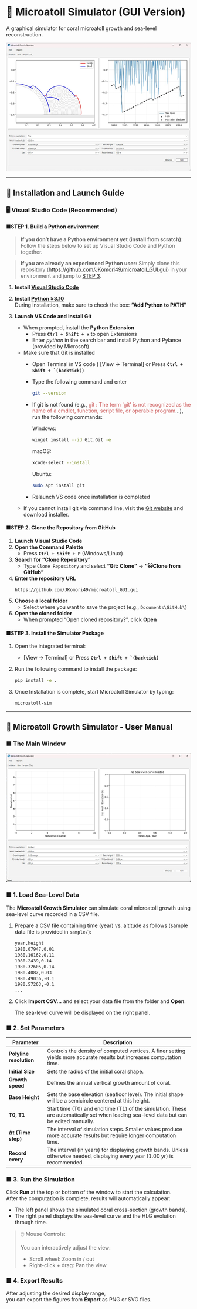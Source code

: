# 🌊 Microatoll Simulator (GUI Version)

A graphical simulator for coral microatoll growth and sea-level reconstruction.

![thumbnail](microatoll_GUI/src/resources/readme/result02_900px.jpg)

---

## 🧭 Installation and Launch Guide

### 🖥️ Visual Studio Code (Recommended)

#### ■STEP 1. Build a Python environment

> **If you don’t have a Python environment yet (install from scratch):**  
> Follow the steps below to set up Visual Studio Code and Python together.

> **If you are already an experienced Python user:**
> Simply clone this repository (https://github.com/JKomori49/microatoll_GUI.gui) in your environment and jump to [STEP 3](■STEP-3.-Install-the-Simulator-Package).

1. **Install [Visual Studio Code](https://code.visualstudio.com/)**

2. **Install [Python ≥3.10](https://www.python.org/downloads/)**  
   During installation, make sure to check the box: **“Add Python to PATH”**

3. **Launch VS Code and Install Git**  
   - When prompted, install the **Python Extension**
		- Press **`Ctrl + Shift + x`** to open Extensions
		- Enter *python* in the search bar and install Python and Pylance (provided by Microsoft)
   - Make sure that Git is installed
		- Open Terminal in VS code ( [View -> Terminal] or Press **```Ctrl + Shift + `(backtick)```**)
		- Type the following command and enter
			```bash
			git --version
			```
		
		- If git is not found (e.g., <font color="#CD5C5C">git : The term 'git' is not recognized as the name of a cmdlet, function, script file, or operable program</font>...), run the following commands:
		
			Windows:
			```bash
			winget install --id Git.Git -e
			```
		
			macOS:
			```bash
			xcode-select --install
			```
		
			Ubuntu:
			```bash
			sudo apt install git
			```
		
		- Relaunch VS code once installation is completed
	- If you cannot install git via command line, visit the [Git website](https://git-scm.com/install/) and download installer.
#### ■STEP 2. Clone the Repository from GitHub
1. **Launch Visual Studio Code**
2. **Open the Command Palette**  
	- Press **`Ctrl + Shift + P`** (Windows/Linux)
3. **Search for “Clone Repository”**  
	- Type `Clone Repository` and select **“Git: Clone”** -> **“🐱Clone from GitHub”**
4. **Enter the repository URL**
	```
	https://github.com/JKomori49/microatoll_GUI.gui
	```
5. **Choose a local folder**  
	- Select where you want to save the project (e.g., `Documents\GitHub\`)
6. **Open the cloned folder**  
	- When prompted “Open cloned repository?”, click **Open**

#### ■STEP 3. Install the Simulator Package
1. Open the integrated terminal:
	-  [View -> Terminal] or Press **```Ctrl + Shift + `(backtick)```**
2. Run the following command to install the package:
	```bash
	pip install -e .
	```

3. Once Installation is complete, start Microatoll Simulator by typing:
	```bash
	microatoll-sim
	```

---
## 🥏 Microatoll Growth Simulator - User Manual
### ■ The Main Window
![start window](microatoll_GUI/src/resources/readme/start_900px.jpg)

### ■ 1. Load Sea-Level Data

The **Microatoll Growth Simulator** can simulate coral microatoll growth using sea-level curve recorded in a CSV file.

1. Prepare a CSV file containing time (year) vs. altitude as follows (sample data file is provided in `sample/`):

	```csv
	year,height
	1980.07947,0.01
	1980.16162,0.11
	1980.2439,0.14
	1980.32605,0.14
	1980.4082,0.03
	1980.49036,-0.1
	1980.57263,-0.1
	...
	```
2. Click **Import CSV…** and select your data file from the folder and **Open**.

	The sea-level curve will be displayed on the right panel.

### ■ 2. Set Parameters


| Parameter               | Description                                                                                                                              |
| ----------------------- | ---------------------------------------------------------------------------------------------------------------------------------------- |
| **Polyline resolution** | Controls the density of computed vertices. A finer setting yields more accurate results but increases computation time.                  |
| **Initial Size**        | Sets the radius of the initial coral shape.                                                                                              |
| **Growth speed**        | Defines the annual vertical growth amount of coral.                                                                                        |
| **Base Height**         | Sets the base elevation (seafloor level). The initial shape will be a semicircle centered at this height.                                |
| **T0, T1**              | Start time (T0) and end time (T1) of the simulation. These are automatically set when loading sea-level data but can be edited manually. |
| **Δt (Time step)**      | The interval of simulation steps. Smaller values produce more accurate results but require longer computation time.                      |
| **Record every**        | The interval (in years) for displaying growth bands. Unless otherwise needed, displaying every year (1.00 yr) is recommended.                      |


### ■ 3. Run the Simulation
Click **Run** at the top or bottom of the window to start the calculation.  
After the computation is complete, results will automatically appear:
- The left panel shows the simulated coral cross-section (growth bands).
- The right panel displays the sea-level curve and the HLG evolution through time.

>🖱️ Mouse Controls:
>
>You can interactively adjust the view:
>- Scroll wheel: Zoom in / out
>- Right-click + drag: Pan the view

### ■ 4. Export Results

After adjusting the desired display range,  
you can export the figures from **Export** as PNG or SVG files.